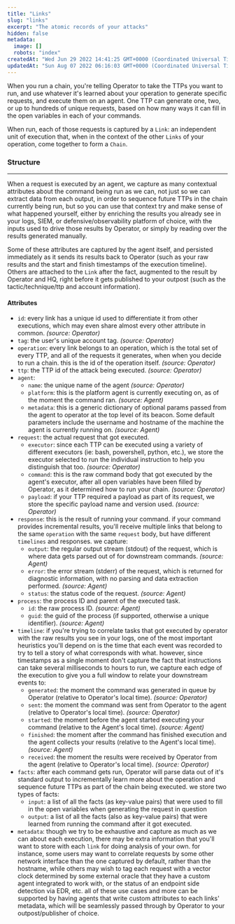 ```yaml
---
title: "Links"
slug: "links"
excerpt: "The atomic records of your attacks"
hidden: false
metadata: 
  image: []
  robots: "index"
createdAt: "Wed Jun 29 2022 14:41:25 GMT+0000 (Coordinated Universal Time)"
updatedAt: "Sun Aug 07 2022 06:16:03 GMT+0000 (Coordinated Universal Time)"
---
```

When you run a chain, you're telling Operator to take the TTPs you want to run, and use whatever it's learned about your operation to generate specific requests, and execute them on an agent. One TTP can generate one, two, or up to hundreds of unique requests, based on how many ways it can fill in the open variables in each of your commands.

When run, each of those requests is captured by a `Link`: an independent unit of execution that, when in the context of the other `Links` of your operation, come together to form a `Chain`.

### Structure

***

When a request is executed by an agent, we capture as many contextual attributes about the command being run as we can, not just so we can extract data from each output, in order to sequence future TTPs in the chain currently being run, but so you can use that context try and make sense of what happened yourself, either by enriching the results you already see in your logs, SIEM, or defensive/observability platform of choice, with the inputs used to drive those results by Operator, or simply by reading over the results generated manually.

Some of these attributes are captured by the agent itself, and persisted immediately as it sends its results back to Operator (such as your raw results and the start and finish timestamps of the execution timeline). Others are attached to the `Link` after the fact, augmented to the result by Operator and HQ, right before it gets published to your outpost (such as the tactic/technique/ttp and account information).

#### Attributes

- `id`: every link has a unique id used to differentiate it from other executions, which may even share almost every other attribute in common. _(source: Operator)_
- `tag`: the user's unique account tag. _(source: Operator)_
- `operation`: every link belongs to an operation, which is the total set of every TTP, and all of the requests it generates, when when you decide to run a chain. this is the id of the operation itself. _(source: Operator)_
- `ttp`: the TTP id of the attack being executed. _(source: Operator)_
- `agent`:
  - `name`: the unique name of the agent _(source: Operator)_
  - `platform`: this is the platform agent is currently executing on, as of the moment the command ran. _(source: Agent)_
  - `metadata`: this is a generic dictionary of optional params passed from the agent to operator at the top level of its beacon. Some default parameters include the username and hostname of the machine the agent is currently running on. _(source: Agent)_
- `request`: the actual request that got executed.
  - `executor`: since each TTP can be executed using a variety of different executors (ie: bash, powershell, python, etc.), we store the executor selected to run the individual instruction to help you distinguish that too. _(source: Operator)_
  - `command`: this is the raw command body that got executed by the agent's executor, after all open variables have been filled by Operator, as it determined how to run your chain. _(source: Operator)_
  - `payload`: if your TTP required a payload as part of its request, we store the specific payload name and version used. _(source: Operator)_
- `response`: this is the result of running your command. if your command provides incremental results, you'll receive multiple links that belong to the same `operation` with the same `request` body, but have different `timelines` and responses. we capture:
  - `output`: the regular output stream (stdout) of the request, which is where data gets parsed out of for downstream commands. _(source: Agent)_
  - `error`: the error stream (stderr) of the request, which is returned for diagnostic information, with no parsing and data extraction performed. _(source: Agent)_
  - `status`: the status code of the request. _(source: Agent)_
- `process`: the process ID and parent of the executed task.
  - `id`: the raw process ID. _(source: Agent)_
  - `guid`: the guid of the process (if supported, otherwise a unique identifier). _(source: Agent)_
- `timeline`: if you're trying to correlate tasks that got executed by operator with the raw results you see in your logs, one of the most important heuristics you'll depend on is the time that each event was recorded to try to tell a story of what corresponds with what. however, since timestamps as a single moment don't capture the fact that instructions can take several milliseconds to hours to run, we capture each edge of the execution to give you a full window to relate your downstream events to:
  - `generated`: the moment the command was generated in queue by Operator (relative to Operator's local time). _(source: Operator)_
  - `sent`: the moment the command was sent from Operator to the agent (relative to Operator's local time). _(source: Operator)_
  - `started`: the moment before the agent started executing your command (relative to the Agent's local time). _(source: Agent)_
  - `finished`: the moment after the command has finished execution and the agent collects your results (relative to the Agent's local time). _(source: Agent)_
  - `received`: the moment the results were received by Operator from the agent (relative to Operator's local time). _(source: Operator)_
- `facts`: after each command gets run, Operator will parse data out of it's standard output to incrementally learn more about the operation and sequence future TTPs as part of the chain being executed. we store two types of facts:
  - `input`: a list of all the facts (as key-value pairs) that were used to fill in the open variables when generating the request in question
  - `output`: a list of all the facts (also as key-value pairs) that were learned from running the command after it got executed.
- `metadata`: though we try to be exhaustive and capture as much as we can about each execution, there may be extra information that you'll want to store with each `link` for doing analysis of your own. for instance, some users may want to correlate requests by some other network interface than the one captured by default, rather than the hostname, while others may wish to tag each request with a vector clock determined by some external oracle that they have a custom agent integrated to work with, or the status of an endpoint side detection via EDR, etc. all of these use cases and more can be supported by having agents that write custom attributes to each links' metadata, which will be seamlessly passed through by Operator to your outpost/publisher of choice.
